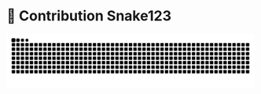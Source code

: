 # 🐍 Contribution Snake123

![Snake animation](https://raw.githubusercontent.com/Kartikmhatre/Kartikmhatre/output/snake.svg)
